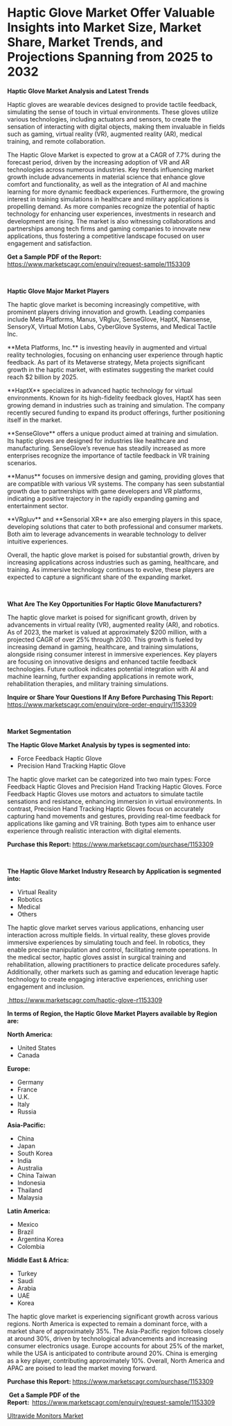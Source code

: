 <p><h1>Haptic Glove Market Offer Valuable Insights into Market Size, Market Share, Market Trends, and Projections Spanning from 2025 to 2032</h1></p><p><strong>Haptic Glove Market Analysis and Latest Trends</strong></p>
<p><p>Haptic gloves are wearable devices designed to provide tactile feedback, simulating the sense of touch in virtual environments. These gloves utilize various technologies, including actuators and sensors, to create the sensation of interacting with digital objects, making them invaluable in fields such as gaming, virtual reality (VR), augmented reality (AR), medical training, and remote collaboration.</p><p>The Haptic Glove Market is expected to grow at a CAGR of 7.7% during the forecast period, driven by the increasing adoption of VR and AR technologies across numerous industries. Key trends influencing market growth include advancements in material science that enhance glove comfort and functionality, as well as the integration of AI and machine learning for more dynamic feedback experiences. Furthermore, the growing interest in training simulations in healthcare and military applications is propelling demand. As more companies recognize the potential of haptic technology for enhancing user experiences, investments in research and development are rising. The market is also witnessing collaborations and partnerships among tech firms and gaming companies to innovate new applications, thus fostering a competitive landscape focused on user engagement and satisfaction.</p></p>
<p><strong>Get a Sample PDF of the Report:&nbsp;</strong> <a href="https://www.marketscagr.com/enquiry/request-sample/1153309?utm_campaign=2041&utm_medium=2&utm_source=Github&utm_content=ia&utm_term=07022025&utm_id=haptic-glove">https://www.marketscagr.com/enquiry/request-sample/1153309</a></p>
<p>&nbsp;</p>
<p><strong>Haptic Glove Major Market Players</strong></p>
<p><p>The haptic glove market is becoming increasingly competitive, with prominent players driving innovation and growth. Leading companies include Meta Platforms, Manus, VRgluv, SenseGlove, HaptX, Nansense, SensoryX, Virtual Motion Labs, CyberGlove Systems, and Medical Tactile Inc.</p><p>**Meta Platforms, Inc.** is investing heavily in augmented and virtual reality technologies, focusing on enhancing user experience through haptic feedback. As part of its Metaverse strategy, Meta projects significant growth in the haptic market, with estimates suggesting the market could reach $2 billion by 2025.</p><p>**HaptX** specializes in advanced haptic technology for virtual environments. Known for its high-fidelity feedback gloves, HaptX has seen growing demand in industries such as training and simulation. The company recently secured funding to expand its product offerings, further positioning itself in the market.</p><p>**SenseGlove** offers a unique product aimed at training and simulation. Its haptic gloves are designed for industries like healthcare and manufacturing. SenseGlove’s revenue has steadily increased as more enterprises recognize the importance of tactile feedback in VR training scenarios.</p><p>**Manus** focuses on immersive design and gaming, providing gloves that are compatible with various VR systems. The company has seen substantial growth due to partnerships with game developers and VR platforms, indicating a positive trajectory in the rapidly expanding gaming and entertainment sector.</p><p>**VRgluv** and **Sensorial XR** are also emerging players in this space, developing solutions that cater to both professional and consumer markets. Both aim to leverage advancements in wearable technology to deliver intuitive experiences.</p><p>Overall, the haptic glove market is poised for substantial growth, driven by increasing applications across industries such as gaming, healthcare, and training. As immersive technology continues to evolve, these players are expected to capture a significant share of the expanding market.</p></p>
<p>&nbsp;</p>
<p><strong>What Are The Key Opportunities For Haptic Glove Manufacturers?</strong></p>
<p><p>The haptic glove market is poised for significant growth, driven by advancements in virtual reality (VR), augmented reality (AR), and robotics. As of 2023, the market is valued at approximately $200 million, with a projected CAGR of over 25% through 2030. This growth is fueled by increasing demand in gaming, healthcare, and training simulations, alongside rising consumer interest in immersive experiences. Key players are focusing on innovative designs and enhanced tactile feedback technologies. Future outlook indicates potential integration with AI and machine learning, further expanding applications in remote work, rehabilitation therapies, and military training simulations.</p></p>
<p><strong>Inquire or Share Your Questions If Any Before Purchasing This Report:</strong> <a href="https://www.marketscagr.com/enquiry/pre-order-enquiry/1153309?utm_campaign=2041&utm_medium=2&utm_source=Github&utm_content=ia&utm_term=07022025&utm_id=haptic-glove">https://www.marketscagr.com/enquiry/pre-order-enquiry/1153309</a></p>
<p>&nbsp;</p>
<p><strong>Market Segmentation</strong></p>
<p><strong>The Haptic Glove Market Analysis by types is segmented into:</strong></p>
<p><ul><li>Force Feedback Haptic Glove</li><li>Precision Hand Tracking Haptic Glove</li></ul></p>
<p><p>The haptic glove market can be categorized into two main types: Force Feedback Haptic Gloves and Precision Hand Tracking Haptic Gloves. Force Feedback Haptic Gloves use motors and actuators to simulate tactile sensations and resistance, enhancing immersion in virtual environments. In contrast, Precision Hand Tracking Haptic Gloves focus on accurately capturing hand movements and gestures, providing real-time feedback for applications like gaming and VR training. Both types aim to enhance user experience through realistic interaction with digital elements.</p></p>
<p><strong>Purchase this Report:&nbsp;</strong><a href="https://www.marketscagr.com/purchase/1153309?utm_campaign=2041&utm_medium=2&utm_source=Github&utm_content=ia&utm_term=07022025&utm_id=haptic-glove">https://www.marketscagr.com/purchase/1153309</a></p>
<p>&nbsp;</p>
<p><strong>The Haptic Glove Market Industry Research by Application is segmented into:</strong></p>
<p><ul><li>Virtual Reality</li><li>Robotics</li><li>Medical</li><li>Others</li></ul></p>
<p><p>The haptic glove market serves various applications, enhancing user interaction across multiple fields. In virtual reality, these gloves provide immersive experiences by simulating touch and feel. In robotics, they enable precise manipulation and control, facilitating remote operations. In the medical sector, haptic gloves assist in surgical training and rehabilitation, allowing practitioners to practice delicate procedures safely. Additionally, other markets such as gaming and education leverage haptic technology to create engaging interactive experiences, enriching user engagement and inclusion.</p></p>
<p><a href="https://www.marketscagr.com/haptic-glove-r1153309?utm_campaign=2041&utm_medium=2&utm_source=Github&utm_content=ia&utm_term=07022025&utm_id=haptic-glove">&nbsp;https://www.marketscagr.com/haptic-glove-r1153309</a></p>
<p><strong>In terms of Region, the Haptic Glove Market Players available by Region are:</strong></p>
<p>
    <p> <strong> North America: </strong>
        <ul>
            <li>United States</li>
            <li>Canada</li>
        </ul>
        </p> 
    <p> <strong> Europe: </strong>
        <ul>
            <li>Germany</li>
            <li>France</li>
            <li>U.K.</li>
            <li>Italy</li>
            <li>Russia</li>
        </ul>
        </p> 
    <p> <strong> Asia-Pacific: </strong>
        <ul>
            <li>China</li>
            <li>Japan</li>
            <li>South Korea</li>
            <li>India</li>
            <li>Australia</li>
            <li>China Taiwan</li>
            <li>Indonesia</li>
            <li>Thailand</li>
            <li>Malaysia</li>
        </ul>
        </p> 
    <p> <strong> Latin America: </strong>
        <ul>
            <li>Mexico</li>
            <li>Brazil</li>
            <li>Argentina Korea</li>
            <li>Colombia</li>
        </ul>
        </p> 
    <p> <strong> Middle East & Africa: </strong>
        <ul>
            <li>Turkey</li>
            <li>Saudi</li>
            <li>Arabia</li>
            <li>UAE</li>
            <li>Korea</li>
        </ul>
    </p>
    </p>
<p><p>The haptic glove market is experiencing significant growth across various regions. North America is expected to remain a dominant force, with a market share of approximately 35%. The Asia-Pacific region follows closely at around 30%, driven by technological advancements and increasing consumer electronics usage. Europe accounts for about 25% of the market, while the USA is anticipated to contribute around 20%. China is emerging as a key player, contributing approximately 10%. Overall, North America and APAC are poised to lead the market moving forward.</p></p>
<p><strong>Purchase this Report: </strong><a href="https://www.marketscagr.com/purchase/1153309?utm_campaign=2041&utm_medium=2&utm_source=Github&utm_content=ia&utm_term=07022025&utm_id=haptic-glove">https://www.marketscagr.com/purchase/1153309</a></p>
<p>&nbsp;<strong>Get a Sample PDF of the Report:&nbsp;&nbsp;</strong><a href="https://www.marketscagr.com/enquiry/request-sample/1153309?utm_campaign=2041&utm_medium=2&utm_source=Github&utm_content=ia&utm_term=07022025&utm_id=haptic-glove">https://www.marketscagr.com/enquiry/request-sample/1153309</a></p>
<p><strong></strong></p>
<p><p><a href="https://github.com/JakirUddin651/Market-Research-Report-List-1/blob/main/ultrawide-monitors-market.md?utm_campaign=2041&utm_medium=2&utm_source=Github&utm_content=ia&utm_term=07022025&utm_id=haptic-glove">Ultrawide Monitors Market</a></p></p>